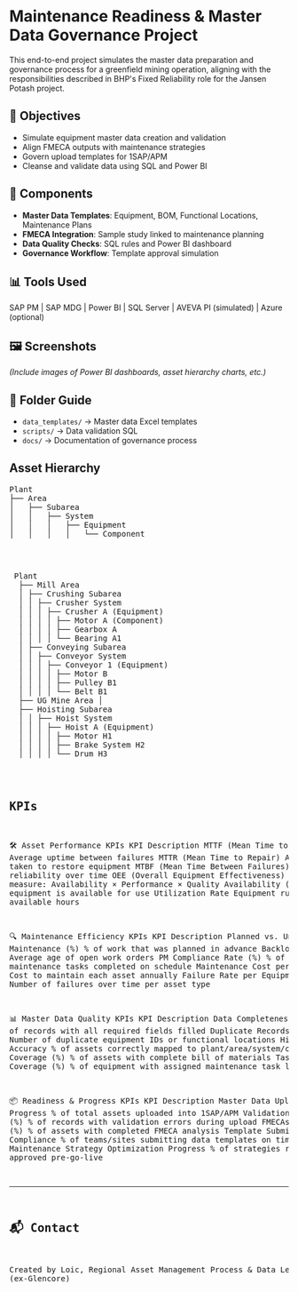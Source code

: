 # Maintenance Readiness & Master Data Governance Project

This end-to-end project simulates the master data preparation and governance process for a greenfield mining operation, aligning with the responsibilities described in BHP's Fixed Reliability role for the Jansen Potash project.

## 🚀 Objectives
- Simulate equipment master data creation and validation
- Align FMECA outputs with maintenance strategies
- Govern upload templates for 1SAP/APM
- Cleanse and validate data using SQL and Power BI

## 🧩 Components
- **Master Data Templates**: Equipment, BOM, Functional Locations, Maintenance Plans
- **FMECA Integration**: Sample study linked to maintenance planning
- **Data Quality Checks**: SQL rules and Power BI dashboard
- **Governance Workflow**: Template approval simulation

## 📊 Tools Used
SAP PM | SAP MDG | Power BI | SQL Server | AVEVA PI (simulated) | Azure (optional)

## 🖼️ Screenshots
*(Include images of Power BI dashboards, asset hierarchy charts, etc.)*

## 📂 Folder Guide
- `data_templates/` → Master data Excel templates
- `scripts/` → Data validation SQL
- `docs/` → Documentation of governance process
  
## Asset Hierarchy

<pre>
Plant
├── Area
│   ├── Subarea
│   │   ├── System
│   │   │   ├── Equipment
│   │   │   │   └── Component
  <pre> 
<pre> Plant 
  ├── Mill Area 
  │ ├── Crushing Subarea 
  │ │ ├── Crusher System 
  │ │ │ ├── Crusher A (Equipment) 
  │ │ │ │ ├── Motor A (Component) 
  │ │ │ │ ├── Gearbox A 
  │ │ │ │ └── Bearing A1 
  │ ├── Conveying Subarea 
  │ │ ├── Conveyor System 
  │ │ │ ├── Conveyor 1 (Equipment) 
  │ │ │ │ ├── Motor B 
  │ │ │ │ ├── Pulley B1 
  │ │ │ │ └── Belt B1 
  ├── UG Mine Area │ 
  ├── Hoisting Subarea 
  │ │ ├── Hoist System 
  │ │ │ ├── Hoist A (Equipment) 
  │ │ │ │ ├── Motor H1 
  │ │ │ │ ├── Brake System H2 
  │ │ │ │ └── Drum H3 
</pre>


## KPIs
🛠️ Asset Performance KPIs
KPI	Description
MTTF (Mean Time to Failure)	Average uptime between failures
MTTR (Mean Time to Repair)	Average time taken to restore equipment
MTBF (Mean Time Between Failures)	Measures reliability over time
OEE (Overall Equipment Effectiveness)	Composite measure: Availability × Performance × Quality
Availability (%)	% of time equipment is available for use
Utilization Rate	Equipment run hours vs. available hours

🔍 Maintenance Efficiency KPIs
KPI	Description
Planned vs. Unplanned Maintenance (%)	% of work that was planned in advance
Backlog Age	Average age of open work orders
PM Compliance Rate (%)	% of preventive maintenance tasks completed on schedule
Maintenance Cost per Equipment	Cost to maintain each asset annually
Failure Rate per Equipment Class	Number of failures over time per asset type

📊 Master Data Quality KPIs
KPI	Description
Data Completeness (%)	% of records with all required fields filled
Duplicate Records Count	Number of duplicate equipment IDs or functional locations
Hierarchy Accuracy	% of assets correctly mapped to plant/area/system/component
BOM Coverage (%)	% of assets with complete bill of materials
Task List Coverage (%)	% of equipment with assigned maintenance task lists

📦 Readiness & Progress KPIs
KPI	Description
Master Data Upload Progress	% of total assets uploaded into 1SAP/APM
Validation Error Rate (%)	% of records with validation errors during upload
FMECAs Completed (%)	% of assets with completed FMECA analysis
Template Submission Compliance	% of teams/sites submitting data templates on time
Maintenance Strategy Optimization Progress	% of strategies reviewed and approved pre-go-live

---
## 📬 Contact
Created by Loic, Regional Asset Management Process & Data Lead (ex-Glencore)  

